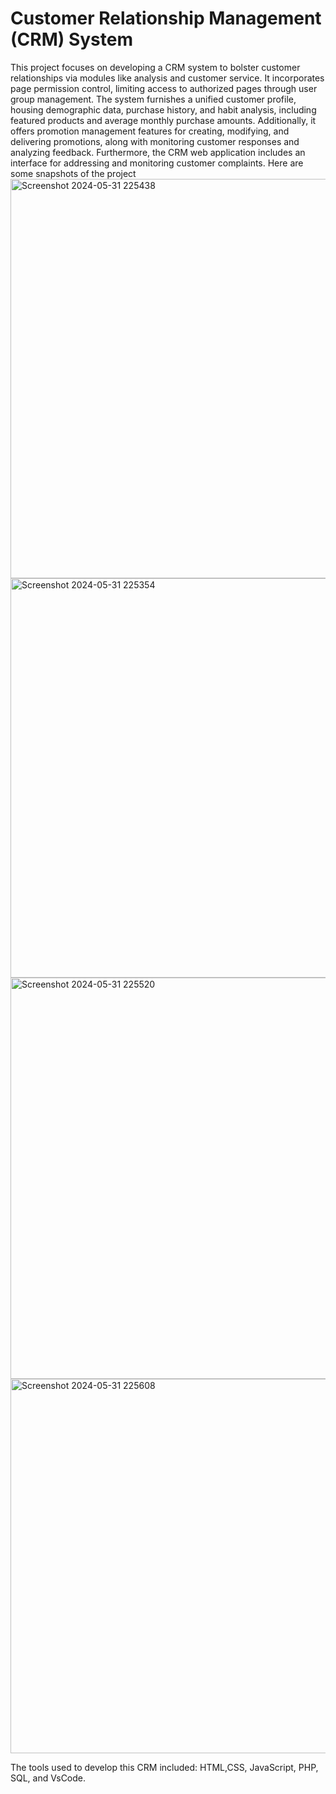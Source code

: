 # Customer Relationship Management (CRM) System
This project focuses on developing a CRM system to bolster customer relationships via modules like analysis and customer service. It incorporates page permission control, limiting access to authorized pages through user group management. The system furnishes a unified customer profile, housing demographic data, purchase history, and habit analysis, including featured products and average monthly purchase amounts. Additionally, it offers promotion management features for creating, modifying, and delivering promotions, along with monitoring customer responses and analyzing feedback. Furthermore, the CRM web application includes an interface for addressing and monitoring customer complaints. Here are some snapshots of the project
<img width="639" alt="Screenshot 2024-05-31 225438" src="https://github.com/Tanu-Shree22/CRM-System/assets/114923618/d9077f2d-4a14-4e4f-b75d-6f59a689d6fb">
<img width="639" alt="Screenshot 2024-05-31 225354" src="https://github.com/Tanu-Shree22/CRM-System/assets/114923618/b82c235a-2b2d-40cb-a7d7-c2635598e80b">
<img width="642" alt="Screenshot 2024-05-31 225520" src="https://github.com/Tanu-Shree22/CRM-System/assets/114923618/8e650292-5ae6-4758-be05-43a5c123d0b1">
<img width="599" alt="Screenshot 2024-05-31 225608" src="https://github.com/Tanu-Shree22/CRM-System/assets/114923618/6c89eb4f-acf1-46da-9e54-9614d3dbd2fc">

The tools used to develop this CRM included: HTML,CSS, JavaScript, PHP, SQL, and VsCode.
